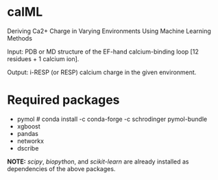 # calML
Deriving Ca2+ Charge in Varying Environments Using Machine Learning Methods

Input: PDB or MD structure of the EF-hand calcium-binding loop [12 residues + 1 calcium ion].

Output: i-RESP (or RESP) calcium charge in the given environment. 

# Required packages

- pymol # conda install -c conda-forge -c schrodinger pymol-bundle
- xgboost
- pandas
- networkx
- dscribe

**NOTE:**
_scipy_, _biopython_, and _scikit-learn_ are already installed as dependencies of the above packages.
